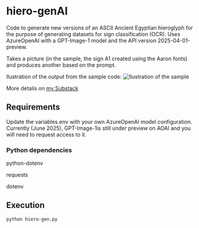 # hiero-genAI
Code to generate new versions of an ASCII Ancient Egyptian hieroglyph for the purpose of generating datasets for sign classification (OCR).
Uses AzureOpenAI with a GPT-Image-1 model and the  API version 2025-04-01-preview.

Takes a picture (in the sample, the sign A1 created using the Aaron fonts) and produces another based on the prompt.

Ilustration of the output from the sample code:
![Ilustration of the sample](https://substackcdn.com/image/fetch/f_auto,q_auto:good,fl_progressive:steep/https%3A%2F%2Fsubstack-post-media.s3.amazonaws.com%2Fpublic%2Fimages%2Fee62082e-7c48-43b9-b1f6-fa24713de6c9_681x300.png)

More details on [my Substack](https://open.substack.com/pub/thetwolands/p/using-ai-to-generate-new-hieroglyphs?r=27isp3&utm_campaign=post&utm_medium=web&showWelcomeOnShare=true)

## Requirements
Update the variables.env with your own AzureOpenAI model configuration. Currently (June 2025), GPT-Image-1is still under preview on AOAI and you will need to request access to it.

### Python dependencies
python-dotenv

requests

dotenv

## Execution
```shell
python hiero-gen.py
```

